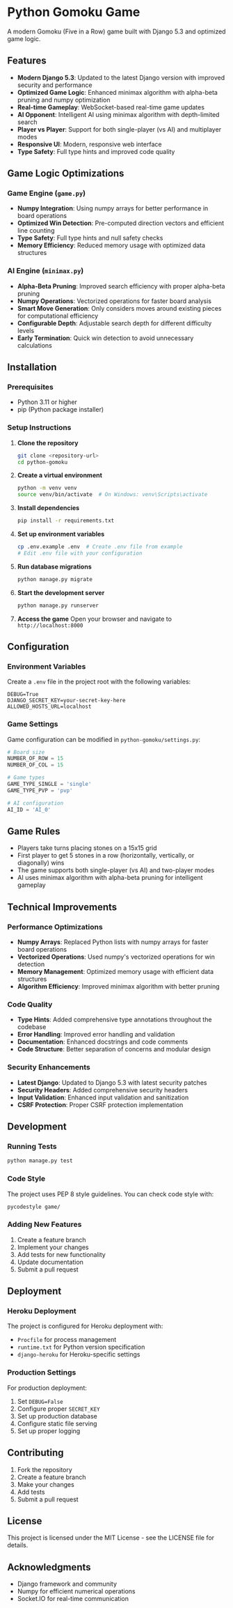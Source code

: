 # Python Gomoku Game

A modern Gomoku (Five in a Row) game built with Django 5.3 and optimized game logic.

## Features

- **Modern Django 5.3**: Updated to the latest Django version with improved security and performance
- **Optimized Game Logic**: Enhanced minimax algorithm with alpha-beta pruning and numpy optimization
- **Real-time Gameplay**: WebSocket-based real-time game updates
- **AI Opponent**: Intelligent AI using minimax algorithm with depth-limited search
- **Player vs Player**: Support for both single-player (vs AI) and multiplayer modes
- **Responsive UI**: Modern, responsive web interface
- **Type Safety**: Full type hints and improved code quality

## Game Logic Optimizations

### Game Engine (`game.py`)
- **Numpy Integration**: Using numpy arrays for better performance in board operations
- **Optimized Win Detection**: Pre-computed direction vectors and efficient line counting
- **Type Safety**: Full type hints and null safety checks
- **Memory Efficiency**: Reduced memory usage with optimized data structures

### AI Engine (`minimax.py`)
- **Alpha-Beta Pruning**: Improved search efficiency with proper alpha-beta pruning
- **Numpy Operations**: Vectorized operations for faster board analysis
- **Smart Move Generation**: Only considers moves around existing pieces for computational efficiency
- **Configurable Depth**: Adjustable search depth for different difficulty levels
- **Early Termination**: Quick win detection to avoid unnecessary calculations

## Installation

### Prerequisites
- Python 3.11 or higher
- pip (Python package installer)

### Setup Instructions

1. **Clone the repository**
   ```bash
   git clone <repository-url>
   cd python-gomoku
   ```

2. **Create a virtual environment**
   ```bash
   python -m venv venv
   source venv/bin/activate  # On Windows: venv\Scripts\activate
   ```

3. **Install dependencies**
   ```bash
   pip install -r requirements.txt
   ```

4. **Set up environment variables**
   ```bash
   cp .env.example .env  # Create .env file from example
   # Edit .env file with your configuration
   ```

5. **Run database migrations**
   ```bash
   python manage.py migrate
   ```

6. **Start the development server**
   ```bash
   python manage.py runserver
   ```

7. **Access the game**
   Open your browser and navigate to `http://localhost:8000`

## Configuration

### Environment Variables
Create a `.env` file in the project root with the following variables:

```env
DEBUG=True
DJANGO_SECRET_KEY=your-secret-key-here
ALLOWED_HOSTS_URL=localhost
```

### Game Settings
Game configuration can be modified in `python-gomoku/settings.py`:

```python
# Board size
NUMBER_OF_ROW = 15
NUMBER_OF_COL = 15

# Game types
GAME_TYPE_SINGLE = 'single'
GAME_TYPE_PVP = 'pvp'

# AI configuration
AI_ID = 'AI_0'
```

## Game Rules

- Players take turns placing stones on a 15x15 grid
- First player to get 5 stones in a row (horizontally, vertically, or diagonally) wins
- The game supports both single-player (vs AI) and two-player modes
- AI uses minimax algorithm with alpha-beta pruning for intelligent gameplay

## Technical Improvements

### Performance Optimizations
- **Numpy Arrays**: Replaced Python lists with numpy arrays for faster board operations
- **Vectorized Operations**: Used numpy's vectorized operations for win detection
- **Memory Management**: Optimized memory usage with efficient data structures
- **Algorithm Efficiency**: Improved minimax algorithm with better pruning

### Code Quality
- **Type Hints**: Added comprehensive type annotations throughout the codebase
- **Error Handling**: Improved error handling and validation
- **Documentation**: Enhanced docstrings and code comments
- **Code Structure**: Better separation of concerns and modular design

### Security Enhancements
- **Latest Django**: Updated to Django 5.3 with latest security patches
- **Security Headers**: Added comprehensive security headers
- **Input Validation**: Enhanced input validation and sanitization
- **CSRF Protection**: Proper CSRF protection implementation

## Development

### Running Tests
```bash
python manage.py test
```

### Code Style
The project uses PEP 8 style guidelines. You can check code style with:
```bash
pycodestyle game/
```

### Adding New Features
1. Create a feature branch
2. Implement your changes
3. Add tests for new functionality
4. Update documentation
5. Submit a pull request

## Deployment

### Heroku Deployment
The project is configured for Heroku deployment with:
- `Procfile` for process management
- `runtime.txt` for Python version specification
- `django-heroku` for Heroku-specific settings

### Production Settings
For production deployment:
1. Set `DEBUG=False`
2. Configure proper `SECRET_KEY`
3. Set up production database
4. Configure static file serving
5. Set up proper logging

## Contributing

1. Fork the repository
2. Create a feature branch
3. Make your changes
4. Add tests
5. Submit a pull request

## License

This project is licensed under the MIT License - see the LICENSE file for details.

## Acknowledgments

- Django framework and community
- Numpy for efficient numerical operations
- Socket.IO for real-time communication
